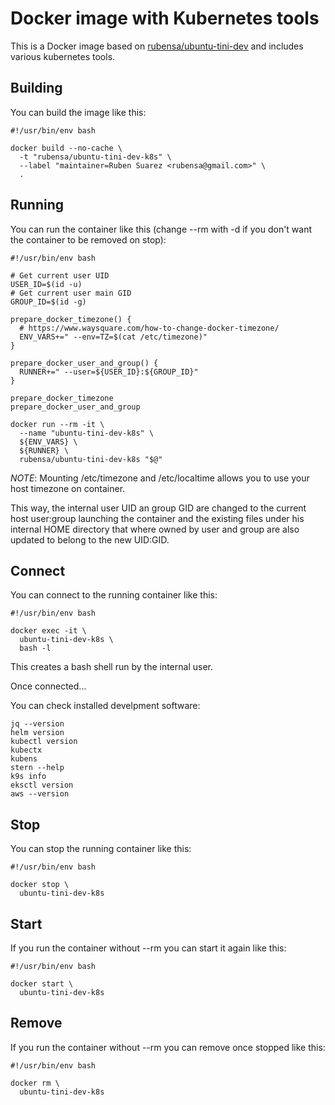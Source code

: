 # Docker image with Kubernetes tools

This is a Docker image based on [rubensa/ubuntu-tini-dev](https://github.com/rubensa/docker-ubuntu-tini-dev) and includes various kubernetes tools.

## Building

You can build the image like this:

```
#!/usr/bin/env bash

docker build --no-cache \
  -t "rubensa/ubuntu-tini-dev-k8s" \
  --label "maintainer=Ruben Suarez <rubensa@gmail.com>" \
  .
```

## Running

You can run the container like this (change --rm with -d if you don't want the container to be removed on stop):

```
#!/usr/bin/env bash

# Get current user UID
USER_ID=$(id -u)
# Get current user main GID
GROUP_ID=$(id -g)

prepare_docker_timezone() {
  # https://www.waysquare.com/how-to-change-docker-timezone/
  ENV_VARS+=" --env=TZ=$(cat /etc/timezone)"
}

prepare_docker_user_and_group() {
  RUNNER+=" --user=${USER_ID}:${GROUP_ID}"
}

prepare_docker_timezone
prepare_docker_user_and_group

docker run --rm -it \
  --name "ubuntu-tini-dev-k8s" \
  ${ENV_VARS} \
  ${RUNNER} \
  rubensa/ubuntu-tini-dev-k8s "$@"
```

*NOTE*: Mounting /etc/timezone and /etc/localtime allows you to use your host timezone on container.

This way, the internal user UID an group GID are changed to the current host user:group launching the container and the existing files under his internal HOME directory that where owned by user and group are also updated to belong to the new UID:GID.

## Connect

You can connect to the running container like this:

```
#!/usr/bin/env bash

docker exec -it \
  ubuntu-tini-dev-k8s \
  bash -l
```

This creates a bash shell run by the internal user.

Once connected...

You can check installed develpment software:

```
jq --version
helm version
kubectl version
kubectx
kubens
stern --help
k9s info
eksctl version
aws --version
```

## Stop

You can stop the running container like this:

```
#!/usr/bin/env bash

docker stop \
  ubuntu-tini-dev-k8s
```

## Start

If you run the container without --rm you can start it again like this:

```
#!/usr/bin/env bash

docker start \
  ubuntu-tini-dev-k8s
```

## Remove

If you run the container without --rm you can remove once stopped like this:

```
#!/usr/bin/env bash

docker rm \
  ubuntu-tini-dev-k8s
```
